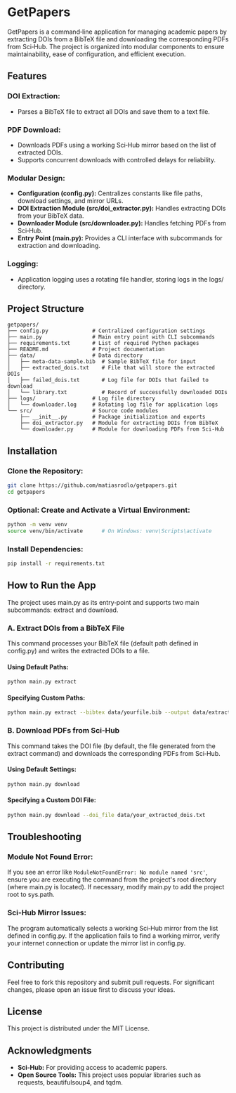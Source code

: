 # GetPapers

GetPapers is a command‑line application for managing academic papers by extracting DOIs from a BibTeX file and downloading the corresponding PDFs from Sci‑Hub. The project is organized into modular components to ensure maintainability, ease of configuration, and efficient execution.

## Features

### DOI Extraction:

- Parses a BibTeX file to extract all DOIs and save them to a text file.

### PDF Download:

- Downloads PDFs using a working Sci‑Hub mirror based on the list of extracted DOIs.
- Supports concurrent downloads with controlled delays for reliability.

### Modular Design:

- **Configuration (config.py):** Centralizes constants like file paths, download settings, and mirror URLs.
- **DOI Extraction Module (src/doi_extractor.py):** Handles extracting DOIs from your BibTeX data.
- **Downloader Module (src/downloader.py):** Handles fetching PDFs from Sci‑Hub.
- **Entry Point (main.py):** Provides a CLI interface with subcommands for extraction and downloading.

### Logging:

- Application logging uses a rotating file handler, storing logs in the logs/ directory.

## Project Structure

```
getpapers/
├── config.py              # Centralized configuration settings
├── main.py                # Main entry point with CLI subcommands
├── requirements.txt       # List of required Python packages
├── README.md              # Project documentation
├── data/                  # Data directory
│   ├── meta-data-sample.bib  # Sample BibTeX file for input
│   ├── extracted_dois.txt    # File that will store the extracted DOIs
│   ├── failed_dois.txt       # Log file for DOIs that failed to download
│   └── library.txt           # Record of successfully downloaded DOIs
├── logs/                  # Log file directory
│   └── downloader.log     # Rotating log file for application logs
└── src/                   # Source code modules
    ├── __init__.py        # Package initialization and exports
    ├── doi_extractor.py   # Module for extracting DOIs from BibTeX
    └── downloader.py      # Module for downloading PDFs from Sci-Hub
```

## Installation

### Clone the Repository:

```bash
git clone https://github.com/matiasrodlo/getpapers.git
cd getpapers
```

### Optional: Create and Activate a Virtual Environment:

```bash
python -m venv venv
source venv/bin/activate      # On Windows: venv\Scripts\activate
```

### Install Dependencies:

```bash
pip install -r requirements.txt
```

## How to Run the App

The project uses main.py as its entry‑point and supports two main subcommands: extract and download.

### A. Extract DOIs from a BibTeX File

This command processes your BibTeX file (default path defined in config.py) and writes the extracted DOIs to a file.

#### Using Default Paths:

```bash
python main.py extract
```

#### Specifying Custom Paths:

```bash
python main.py extract --bibtex data/yourfile.bib --output data/extracted_dois.txt
```

### B. Download PDFs from Sci‑Hub

This command takes the DOI file (by default, the file generated from the extract command) and downloads the corresponding PDFs from Sci‑Hub.

#### Using Default Settings:

```bash
python main.py download
```

#### Specifying a Custom DOI File:

```bash
python main.py download --doi_file data/your_extracted_dois.txt
```

## Troubleshooting

### Module Not Found Error:

If you see an error like `ModuleNotFoundError: No module named 'src'`, ensure you are executing the command from the project's root directory (where main.py is located). If necessary, modify main.py to add the project root to sys.path.

### Sci-Hub Mirror Issues:

The program automatically selects a working Sci‑Hub mirror from the list defined in config.py. If the application fails to find a working mirror, verify your internet connection or update the mirror list in config.py.

## Contributing

Feel free to fork this repository and submit pull requests. For significant changes, please open an issue first to discuss your ideas.

## License

This project is distributed under the MIT License.

## Acknowledgments

- **Sci‑Hub:** For providing access to academic papers.
- **Open Source Tools:** This project uses popular libraries such as requests, beautifulsoup4, and tqdm.
